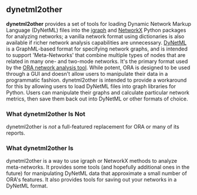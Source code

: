 ## dynetml2other

**dynetml2other** provides a set of tools for loading Dynamic Network Markup Language (DyNetML) files into the
 <a href="http://igraph.org/python/">igraph</a> and <a href="http://networkx.github.io/">NetworkX</a> Python packages
 for analyzing networks; a vanilla network format using dictionaries is also available if richer network analysis
 capabilities are unnecessary. <a href="http://www.casos.cs.cmu.edu/projects/dynetml/">DyNetML</a> is a GraphML-based format
 for specifying network graphs, and is intended to support 'Meta-Networks' that combine multiple types of nodes that are
 related in many one- and two-mode networks. It's the primary format used by the
 <a href="http://www.casos.cs.cmu.edu/projects/ora/">ORA network analysis tool</a>. While potent, ORA is designed to be
 used through a GUI and doesn't allow users to manipulate their data in a programmatic fashion. dynetml2other is
 intended to provide a workaround for this by allowing users to load DyNetML files into graph libraries for Python.
 Users can manipulate their graphs and calculate particular network metrics, then save them back out into DyNetML or
 other formats of choice.

### What dynetml2other Is Not

dynetml2other is _not_ a full-featured replacement for ORA or many of its reports.

### What dynetml2other Is

dynetml2other is a way to use igraph or NetworkX methods to analyze meta-networks. It provides some tools
(and hopefully additional ones in the future) for manipulating DyNetML data that approximate a small number of ORA's
features. It also provides tools for saving out your networks in a DyNetML format.